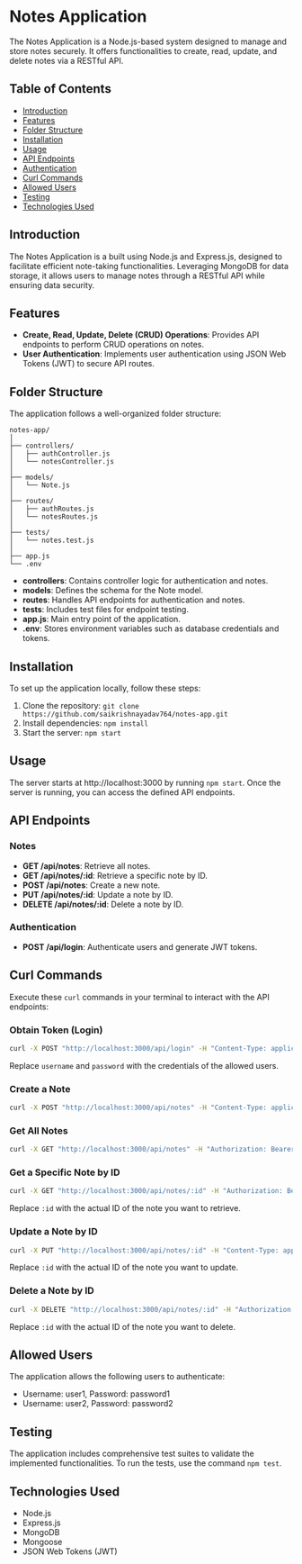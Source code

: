 # Notes Application

The Notes Application is a Node.js-based system designed to manage and store notes securely. It offers functionalities to create, read, update, and delete notes via a RESTful API.

## Table of Contents

- [Introduction](#introduction)
- [Features](#features)
- [Folder Structure](#folder-structure)
- [Installation](#installation)
- [Usage](#usage)
- [API Endpoints](#api-endpoints)
- [Authentication](#authentication)
- [Curl Commands](#curl-commands)
- [Allowed Users](#allowed-users)
- [Testing](#testing)
- [Technologies Used](#technologies-used)

## Introduction

The Notes Application is a built using Node.js and Express.js, designed to facilitate efficient note-taking functionalities. Leveraging MongoDB for data storage, it allows users to manage notes through a RESTful API while ensuring data security.

## Features

- **Create, Read, Update, Delete (CRUD) Operations**: Provides API endpoints to perform CRUD operations on notes.
- **User Authentication**: Implements user authentication using JSON Web Tokens (JWT) to secure API routes.

## Folder Structure

The application follows a well-organized folder structure:

```
notes-app/
│
├── controllers/
│   ├── authController.js
│   └── notesController.js
│
├── models/
│   └── Note.js
│
├── routes/
│   ├── authRoutes.js
│   └── notesRoutes.js
│
├── tests/
│   └── notes.test.js
│
├── app.js
└── .env
```

- **controllers**: Contains controller logic for authentication and notes.
- **models**: Defines the schema for the Note model.
- **routes**: Handles API endpoints for authentication and notes.
- **tests**: Includes test files for endpoint testing.
- **app.js**: Main entry point of the application.
- **.env**: Stores environment variables such as database credentials and tokens.

## Installation

To set up the application locally, follow these steps:

1. Clone the repository: `git clone https://github.com/saikrishnayadav764/notes-app.git`
2. Install dependencies: `npm install`
3. Start the server: `npm start`

## Usage

The server starts at http://localhost:3000 by running `npm start`. Once the server is running, you can access the defined API endpoints.

## API Endpoints

### Notes

- **GET /api/notes**: Retrieve all notes.
- **GET /api/notes/:id**: Retrieve a specific note by ID.
- **POST /api/notes**: Create a new note.
- **PUT /api/notes/:id**: Update a note by ID.
- **DELETE /api/notes/:id**: Delete a note by ID.

### Authentication

- **POST /api/login**: Authenticate users and generate JWT tokens.

## Curl Commands

Execute these `curl` commands in your terminal to interact with the API endpoints:

### Obtain Token (Login)

```bash
curl -X POST "http://localhost:3000/api/login" -H "Content-Type: application/json" -d "{\"username\": \"user1\", \"password\": \"password1\"}"
```

Replace `username` and `password` with the credentials of the allowed users.

### Create a Note

```bash
curl -X POST "http://localhost:3000/api/notes" -H "Content-Type: application/json" -H "Authorization: Bearer <Token>" -d '{"title": "New Note", "content": "This is a new note."}'
```

### Get All Notes

```bash
curl -X GET "http://localhost:3000/api/notes" -H "Authorization: Bearer <Token>"
```

### Get a Specific Note by ID

```bash
curl -X GET "http://localhost:3000/api/notes/:id" -H "Authorization: Bearer <Token>"
```

Replace `:id` with the actual ID of the note you want to retrieve.

### Update a Note by ID

```bash
curl -X PUT "http://localhost:3000/api/notes/:id" -H "Content-Type: application/json" -H "Authorization: Bearer <Token>" -d '{"title": "Updated Note", "content": "This note has been updated."}'
```

Replace `:id` with the actual ID of the note you want to update.

### Delete a Note by ID

```bash
curl -X DELETE "http://localhost:3000/api/notes/:id" -H "Authorization: Bearer <Token>"
```

Replace `:id` with the actual ID of the note you want to delete.

## Allowed Users

The application allows the following users to authenticate:

- Username: user1, Password: password1
- Username: user2, Password: password2

## Testing

The application includes comprehensive test suites to validate the implemented functionalities. To run the tests, use the command `npm test`.

## Technologies Used

- Node.js
- Express.js
- MongoDB
- Mongoose
- JSON Web Tokens (JWT)
